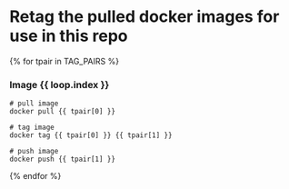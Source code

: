 
# Retag the pulled docker images for use in this repo
{% for tpair in TAG_PAIRS %}
### Image {{ loop.index }}

```
# pull image
docker pull {{ tpair[0] }}

# tag image
docker tag {{ tpair[0] }} {{ tpair[1] }}

# push image
docker push {{ tpair[1] }}
```
{% endfor %}
